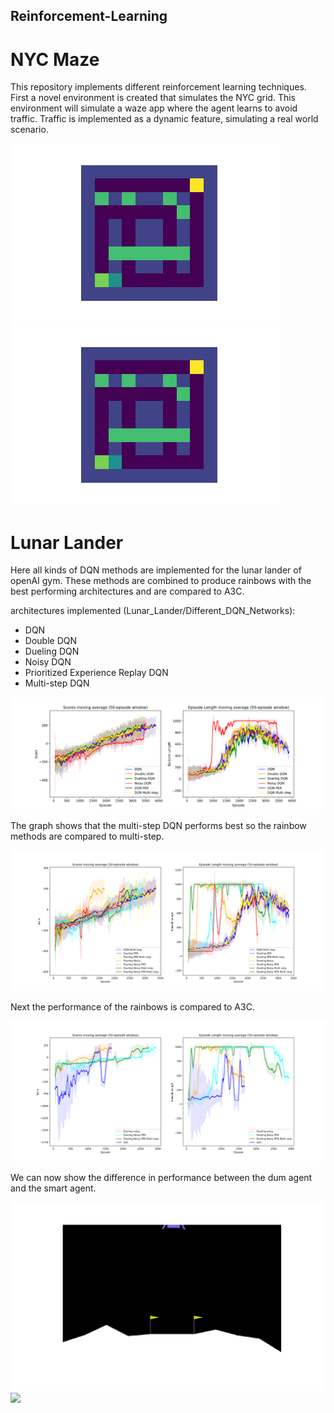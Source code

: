 ## Reinforcement-Learning

# NYC Maze
This repository implements different reinforcement learning techniques. First a novel environment is created that simulates the NYC grid. This environment will simulate a waze app where the agent learns to avoid traffic. Traffic is implemented as a dynamic feature, simulating a real world scenario. 


![](NYC_maze/Gifs/Animation_hard2.gif)
![](NYC_maze/Gifs/Animation_hard1.gif)


# Lunar Lander
Here all kinds of DQN methods are implemented for the lunar lander of openAI gym. These methods are combined to produce rainbows with the best performing architectures and are compared to A3C. 

architectures implemented (Lunar_Lander/Different_DQN_Networks):
- DQN
- Double DQN
- Dueling DQN
- Noisy DQN
- Prioritized Experience Replay DQN
- Multi-step DQN

<img src="Lunar_Lander/Different_DQN_Networks/Graphs/Multi_DQN.png" width="900"/>

The graph shows that the multi-step DQN performs best so the rainbow methods are compared to multi-step. 

<img src="Lunar_Lander/Rainbow_Lunar/Graph/Rainbow_Graph.png" width="900"/>

Next the performance of the rainbows is compared to A3C.

<img src="Lunar_Lander/A3C_Lunar/A3C_vs_the_best.png" width="900"/>


We can now show the difference in performance between the dum agent and the smart agent. 

![](Lunar_Lander/Lander_Gifs/Lunar_Lander_dum.gif)
![](Lunar_Lander/Lander_Gifs/Lunar_Lander_4000_new.gif)

